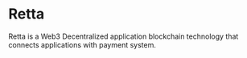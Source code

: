 # Retta
Retta is a Web3 Decentralized application blockchain technology that connects applications with payment system. 

